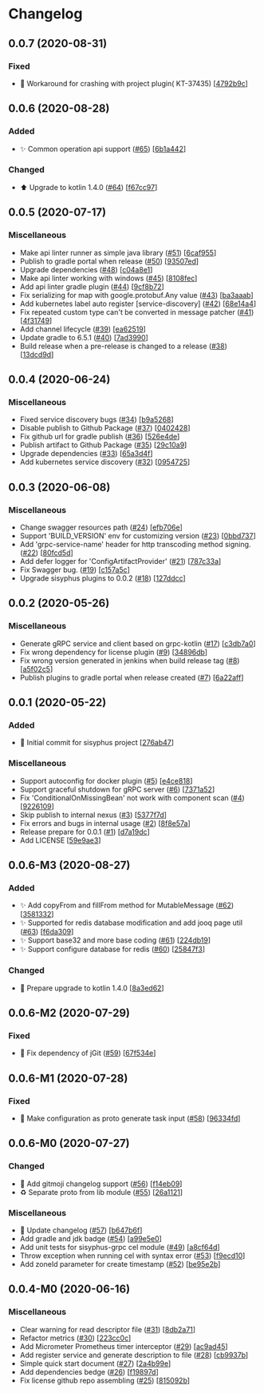 # Changelog

<a name="0.0.7"></a>

## 0.0.7 (2020-08-31)

### Fixed

- 🐛 Workaround for crashing with project plugin(
  KT-37435) [[4792b9c](https://github.com/ButterCam/sisyphus/commit/4792b9cef990def1a15df9a723672ed18f432f4b)]

<a name="0.0.6"></a>

## 0.0.6 (2020-08-28)

### Added

- ✨ Common operation api
  support ([#65](https://github.com/ButterCam/sisyphus/issues/65)) [[6b1a442](https://github.com/ButterCam/sisyphus/commit/6b1a442b9f12e01dcd1405ffae7e551d9c054f8c)]

### Changed

- ⬆️ Upgrade to kotlin
  1.4.0 ([#64](https://github.com/ButterCam/sisyphus/issues/64)) [[f67cc97](https://github.com/ButterCam/sisyphus/commit/f67cc97ae108ec2d4698d436564e321966869560)]

<a name="0.0.5"></a>

## 0.0.5 (2020-07-17)

### Miscellaneous

- Make api linter runner as simple java
  library ([#51](https://github.com/ButterCam/sisyphus/issues/51)) [[6caf955](https://github.com/ButterCam/sisyphus/commit/6caf955c015800d7a54fc75bd1a6f50018789c72)]
- Publish to gradle portal when
  release ([#50](https://github.com/ButterCam/sisyphus/issues/50)) [[93507ed](https://github.com/ButterCam/sisyphus/commit/93507edce4fa705d55e47e6aa7f324bdd098173f)]
- Upgrade
  dependencies ([#48](https://github.com/ButterCam/sisyphus/issues/48)) [[c04a8e1](https://github.com/ButterCam/sisyphus/commit/c04a8e148cb13307d54594a49fd52c7cd6709498)]
- Make api linter working with
  windows ([#45](https://github.com/ButterCam/sisyphus/issues/45)) [[8108fec](https://github.com/ButterCam/sisyphus/commit/8108fecee921691f8a80a98e3c7fc4242c4b7e14)]
- Add api linter gradle
  plugin ([#44](https://github.com/ButterCam/sisyphus/issues/44)) [[9cf8b72](https://github.com/ButterCam/sisyphus/commit/9cf8b72a18d696768e9e8360f22223ce379c7e94)]
- Fix serializing for map with google.protobuf.Any
  value ([#43](https://github.com/ButterCam/sisyphus/issues/43)) [[ba3aaab](https://github.com/ButterCam/sisyphus/commit/ba3aaab0166ddca2fcdbe30145f281cb459c353f)]
- Add kubernetes label auto
  register [service-discovery] ([#42](https://github.com/ButterCam/sisyphus/issues/42)) [[68e14a4](https://github.com/ButterCam/sisyphus/commit/68e14a4f031ac597e9626be066e2dbf8b15372c1)]
- Fix repeated custom type can&#x27;t be converted in message
  patcher ([#41](https://github.com/ButterCam/sisyphus/issues/41)) [[4f31749](https://github.com/ButterCam/sisyphus/commit/4f3174920b205dda2c8625fa55dc3016b46c24a4)]
- Add channel
  lifecycle ([#39](https://github.com/ButterCam/sisyphus/issues/39)) [[ea62519](https://github.com/ButterCam/sisyphus/commit/ea62519f039ba1bc88d52f1da0a7945844273c55)]
- Update gradle to
  6.5.1 ([#40](https://github.com/ButterCam/sisyphus/issues/40)) [[7ad3990](https://github.com/ButterCam/sisyphus/commit/7ad399033bc1df02674763f29edde0f530c9ca49)]
- Build release when a pre-release is changed to a
  release ([#38](https://github.com/ButterCam/sisyphus/issues/38)) [[13dcd9d](https://github.com/ButterCam/sisyphus/commit/13dcd9de1c0383f80d6e7c1522ce85928508cfdd)]

<a name="0.0.4"></a>

## 0.0.4 (2020-06-24)

### Miscellaneous

- Fixed service discovery
  bugs ([#34](https://github.com/ButterCam/sisyphus/issues/34)) [[b9a5268](https://github.com/ButterCam/sisyphus/commit/b9a52683a869671ea320bc8aadd16556f929bf44)]
- Disable publish to Github
  Package ([#37](https://github.com/ButterCam/sisyphus/issues/37)) [[0402428](https://github.com/ButterCam/sisyphus/commit/04024282348e6ba4096220054e09e5a4fd047994)]
- Fix github url for gradle
  publish ([#36](https://github.com/ButterCam/sisyphus/issues/36)) [[526e4de](https://github.com/ButterCam/sisyphus/commit/526e4deadb3d6aee2b9ebf3fed9f4cc4348f0584)]
- Publish artifact to Github
  Package ([#35](https://github.com/ButterCam/sisyphus/issues/35)) [[29c10a9](https://github.com/ButterCam/sisyphus/commit/29c10a9d4b18759f013e21335e77200468a51d96)]
- Upgrade
  dependencies ([#33](https://github.com/ButterCam/sisyphus/issues/33)) [[65a3d4f](https://github.com/ButterCam/sisyphus/commit/65a3d4fdcb90e95dcad3746540238011c52b9cac)]
- Add kubernetes service
  discovery ([#32](https://github.com/ButterCam/sisyphus/issues/32)) [[0954725](https://github.com/ButterCam/sisyphus/commit/0954725576088e3ebdf5a2c8aa9aa21e5c75ead3)]

<a name="0.0.3"></a>

## 0.0.3 (2020-06-08)

### Miscellaneous

- Change swagger resources
  path ([#24](https://github.com/ButterCam/sisyphus/issues/24)) [[efb706e](https://github.com/ButterCam/sisyphus/commit/efb706ef4a65a7863c44997bbc325c03f22f7323)]
- Support &#x27;BUILD_VERSION&#x27; env for customizing
  version ([#23](https://github.com/ButterCam/sisyphus/issues/23)) [[0bbd737](https://github.com/ButterCam/sisyphus/commit/0bbd7371209ed515b1590fa5c7ccf3947dcb61ef)]
- Add &#x27;grpc-service-name&#x27; header for http transcoding method
  signing. ([#22](https://github.com/ButterCam/sisyphus/issues/22)) [[80fcd5d](https://github.com/ButterCam/sisyphus/commit/80fcd5d441b717375fa47a370b12ac65b82c82c7)]
- Add defer logger for
  &#x27;ConfigArtifactProvider&#x27; ([#21](https://github.com/ButterCam/sisyphus/issues/21)) [[787c33a](https://github.com/ButterCam/sisyphus/commit/787c33afcbdfa76fe22cbd570a64e40cdb544b58)]
- Fix Swagger
  bug. ([#19](https://github.com/ButterCam/sisyphus/issues/19)) [[c157a5c](https://github.com/ButterCam/sisyphus/commit/c157a5c2bce23a638a22ac89182fc7abaaaf7526)]
- Upgrade sisyphus plugins to
  0.0.2 ([#18](https://github.com/ButterCam/sisyphus/issues/18)) [[127ddcc](https://github.com/ButterCam/sisyphus/commit/127ddcc7f28b6c41636f96e8840655b196ee417a)]

<a name="0.0.2"></a>

## 0.0.2 (2020-05-26)

### Miscellaneous

- Generate gRPC service and client based on
  grpc-kotlin ([#17](https://github.com/ButterCam/sisyphus/issues/17)) [[c3db7a0](https://github.com/ButterCam/sisyphus/commit/c3db7a0b6684852f7c75271473ba860ea7588955)]
- Fix wrong dependency for license
  plugin ([#9](https://github.com/ButterCam/sisyphus/issues/9)) [[34896db](https://github.com/ButterCam/sisyphus/commit/34896db7c8f89dd5809dbc88ac9ab57e3f16c94a)]
- Fix wrong version generated in jenkins when build release
  tag ([#8](https://github.com/ButterCam/sisyphus/issues/8)) [[a5f02c5](https://github.com/ButterCam/sisyphus/commit/a5f02c5cbab731e5edbda181290926c1a243ea56)]
- Publish plugins to gradle portal when release
  created ([#7](https://github.com/ButterCam/sisyphus/issues/7)) [[6a22aff](https://github.com/ButterCam/sisyphus/commit/6a22aff72a496f21ae0b25e01e0bd2c322099bcc)]

<a name="0.0.1"></a>

## 0.0.1 (2020-05-22)

### Added

- 🎉 Initial commit for sisyphus
  project [[276ab47](https://github.com/ButterCam/sisyphus/commit/276ab47a0924e29ae4e59fe0f9230a0c99a99203)]

### Miscellaneous

- Support autoconfig for docker
  plugin ([#5](https://github.com/ButterCam/sisyphus/issues/5)) [[e4ce818](https://github.com/ButterCam/sisyphus/commit/e4ce8180386b79aea3e4a42fed309f75528f9382)]
- Support graceful shutdown for gRPC
  server ([#6](https://github.com/ButterCam/sisyphus/issues/6)) [[7371a52](https://github.com/ButterCam/sisyphus/commit/7371a5211289f437bdcc0fe61a6730678b09a1f5)]
- Fix &#x27;ConditionalOnMissingBean&#x27; not work with component
  scan ([#4](https://github.com/ButterCam/sisyphus/issues/4)) [[9226109](https://github.com/ButterCam/sisyphus/commit/922610969b67fa96d17214fa4c41b3e02ef8e966)]
- Skip publish to internal
  nexus ([#3](https://github.com/ButterCam/sisyphus/issues/3)) [[5377f7d](https://github.com/ButterCam/sisyphus/commit/5377f7d173825a5c42d27db22037aa44d1fec2fd)]
- Fix errors and bugs in internal
  usage ([#2](https://github.com/ButterCam/sisyphus/issues/2)) [[8f8e57a](https://github.com/ButterCam/sisyphus/commit/8f8e57a8fc45cca6f4c7ad55c99583ff26752a0e)]
- Release prepare for
  0.0.1 ([#1](https://github.com/ButterCam/sisyphus/issues/1)) [[d7a19dc](https://github.com/ButterCam/sisyphus/commit/d7a19dcb0883eccb9c1a9ed8a9c34a88e29c1881)]
- Add LICENSE [[59e9ae3](https://github.com/ButterCam/sisyphus/commit/59e9ae38ac8cece9fac5cf054eb3dcc5cd7436fe)]

<a name="0.0.6-M3"></a>

## 0.0.6-M3 (2020-08-27)

### Added

- ✨ Add copyFrom and fillFrom method for
  MutableMessage ([#62](https://github.com/ButterCam/sisyphus/issues/62)) [[3581332](https://github.com/ButterCam/sisyphus/commit/3581332d02041002bd0b711046d1690a304a2b51)]
- ✨ Supported for redis database modification and add jooq page
  util ([#63](https://github.com/ButterCam/sisyphus/issues/63)) [[f6da309](https://github.com/ButterCam/sisyphus/commit/f6da3092a646c58e61ca4a049ab26165cdda3e78)]
- ✨ Support base32 and more base
  coding ([#61](https://github.com/ButterCam/sisyphus/issues/61)) [[224db19](https://github.com/ButterCam/sisyphus/commit/224db198fc45acc82ec3082b02e9b89a9c663bd7)]
- ✨ Support configure database for
  redis ([#60](https://github.com/ButterCam/sisyphus/issues/60)) [[25847f3](https://github.com/ButterCam/sisyphus/commit/25847f31b92a9de33576595da55501904edd6186)]

### Changed

- 🚸 Prepare upgrade to kotlin
  1.4.0 [[8a3ed62](https://github.com/ButterCam/sisyphus/commit/8a3ed6241f7ac707e3bdaa090840d3f9e8c958d7)]

<a name="0.0.6-M2"></a>

## 0.0.6-M2 (2020-07-29)

### Fixed

- 🐛 Fix dependency of
  jGit ([#59](https://github.com/ButterCam/sisyphus/issues/59)) [[67f534e](https://github.com/ButterCam/sisyphus/commit/67f534e9c62833d32ba93bfd03fbc3c1f81f52e6)]

<a name="0.0.6-M1"></a>

## 0.0.6-M1 (2020-07-28)

### Fixed

- 🐛 Make configuration as proto generate task
  input ([#58](https://github.com/ButterCam/sisyphus/issues/58)) [[96334fd](https://github.com/ButterCam/sisyphus/commit/96334fde6b045cde9e2d429cd89aa546496bb820)]

<a name="0.0.6-M0"></a>

## 0.0.6-M0 (2020-07-27)

### Changed

- 🔧 Add gitmoji changelog
  support ([#56](https://github.com/ButterCam/sisyphus/issues/56)) [[f14eb09](https://github.com/ButterCam/sisyphus/commit/f14eb09a041acdab830b0baf9aa972ca0f0e4821)]
- ♻️ Separate proto from lib
  module ([#55](https://github.com/ButterCam/sisyphus/issues/55)) [[26a1121](https://github.com/ButterCam/sisyphus/commit/26a1121e4265d31982970820e76715e29547b934)]

### Miscellaneous

- 📝 Update
  changelog ([#57](https://github.com/ButterCam/sisyphus/issues/57)) [[b647b6f](https://github.com/ButterCam/sisyphus/commit/b647b6fc5a5fd1c07ff604e08a99d7c368c5144c)]
- Add gradle and jdk
  badge ([#54](https://github.com/ButterCam/sisyphus/issues/54)) [[a99e5e0](https://github.com/ButterCam/sisyphus/commit/a99e5e03c6d8be25801e09c0fb2a987fefd089bf)]
- Add unit tests for sisyphus-grpc cel
  module ([#49](https://github.com/ButterCam/sisyphus/issues/49)) [[a8cf64d](https://github.com/ButterCam/sisyphus/commit/a8cf64dcd410f26186c99630e83da948527f99a9)]
- Throw exception when running cel with syntax
  error ([#53](https://github.com/ButterCam/sisyphus/issues/53)) [[f9ecd10](https://github.com/ButterCam/sisyphus/commit/f9ecd10049698f600e2f30704d0df2c4736bf86b)]
- Add zoneId parameter for create
  timestamp ([#52](https://github.com/ButterCam/sisyphus/issues/52)) [[be95e2b](https://github.com/ButterCam/sisyphus/commit/be95e2bb4897252c3f6adebe65daa3cc7af78178)]

<a name="0.0.4-M0"></a>

## 0.0.4-M0 (2020-06-16)

### Miscellaneous

- Clear warning for read descriptor
  file ([#31](https://github.com/ButterCam/sisyphus/issues/31)) [[8db2a71](https://github.com/ButterCam/sisyphus/commit/8db2a7131f40a5945eab08a55946806872aa8a12)]
- Refactor
  metrics ([#30](https://github.com/ButterCam/sisyphus/issues/30)) [[223cc0c](https://github.com/ButterCam/sisyphus/commit/223cc0c3e5ac3c2c9f98a3204e2672263e4b8b07)]
- Add Micrometer Prometheus timer
  interceptor ([#29](https://github.com/ButterCam/sisyphus/issues/29)) [[ac9ad45](https://github.com/ButterCam/sisyphus/commit/ac9ad455c4dc9e144a9aaedab9ce93297d9ecd9b)]
- Add register service and generate description to
  file ([#28](https://github.com/ButterCam/sisyphus/issues/28)) [[cb9937b](https://github.com/ButterCam/sisyphus/commit/cb9937b357a14233d0d3eb8395de6626ad207cf2)]
- Simple quick start
  document ([#27](https://github.com/ButterCam/sisyphus/issues/27)) [[2a4b99e](https://github.com/ButterCam/sisyphus/commit/2a4b99eee076d9e4440654819d15eaddc1a79374)]
- Add dependencies
  bedge ([#26](https://github.com/ButterCam/sisyphus/issues/26)) [[f19897d](https://github.com/ButterCam/sisyphus/commit/f19897ddb81e2d967bfe08cc5f1c865365edb8ea)]
- Fix license github repo
  assembling ([#25](https://github.com/ButterCam/sisyphus/issues/25)) [[815092b](https://github.com/ButterCam/sisyphus/commit/815092b940b6bc98824bca761760d84e52bcf1ba)]


